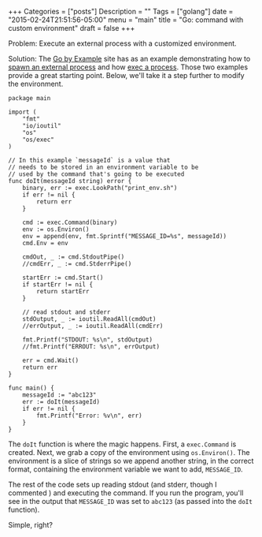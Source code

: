 +++
Categories = ["posts"]
Description = ""
Tags = ["golang"]
date = "2015-02-24T21:51:56-05:00"
menu = "main"
title = "Go: command with custom environment"
draft = false
+++

Problem: Execute an external process with a customized environment.

Solution: The [Go by Example](https://gobyexample.com) site
has as an example demonstrating how to [spawn an external process](https://gobyexample.com/spawning-processes) and how [exec
a process](https://gobyexample.com/execing-processes). Those two examples provide
a great starting point. Below, we'll take it a step further to modify the
environment.

```
package main

import (
	"fmt"
	"io/ioutil"
	"os"
	"os/exec"
)

// In this example `messageId` is a value that
// needs to be stored in an environment variable to be
// used by the command that's going to be executed
func doIt(messageId string) error {
	binary, err := exec.LookPath("print_env.sh")
	if err != nil {
		return err
	}

	cmd := exec.Command(binary)
	env := os.Environ()
	env = append(env, fmt.Sprintf("MESSAGE_ID=%s", messageId))
	cmd.Env = env

	cmdOut, _ := cmd.StdoutPipe()
	//cmdErr, _ := cmd.StderrPipe()

	startErr := cmd.Start()
	if startErr != nil {
		return startErr
	}

	// read stdout and stderr
	stdOutput, _ := ioutil.ReadAll(cmdOut)
	//errOutput, _ := ioutil.ReadAll(cmdErr)

	fmt.Printf("STDOUT: %s\n", stdOutput)
	//fmt.Printf("ERROUT: %s\n", errOutput)

	err = cmd.Wait()
	return err
}

func main() {
	messageId := "abc123"
	err := doIt(messageId)
	if err != nil {
		fmt.Printf("Error: %v\n", err)
	}
}
```

The `doIt` function is where the magic happens. First, a `exec.Command` is
created. Next, we grab a copy of the environment using `os.Environ()`. The
environment is a slice of strings so we append another string, in the correct
format, containing the environment variable we want to add, `MESSAGE_ID`.

The rest of the code sets up reading stdout (and stderr, though I commented )
and executing the command. If you run the program, you'll see in the output
that `MESSAGE_ID` was set to `abc123` (as passed into the `doIt` function).

Simple, right?

